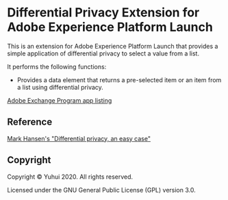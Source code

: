 # Differential Privacy Extension for Adobe Experience Platform Launch

This is an extension for Adobe Experience Platform Launch that provides a simple application of differential privacy to select a value from a list.

It performs the following functions:

- Provides a data element that returns a pre-selected item or an item from a list using differential privacy.

[Adobe Exchange Program app listing](https://exchange.adobe.com/experiencecloud.details.104535.differential-privacy.html)

## Reference

[Mark Hansen's "Differential privacy, an easy case"](https://accuracyandprivacy.substack.com/p/differential-privacy-an-easy-case)

## Copyright

Copyright &copy; Yuhui 2020. All rights reserved.

Licensed under the GNU General Public License (GPL) version 3.0.